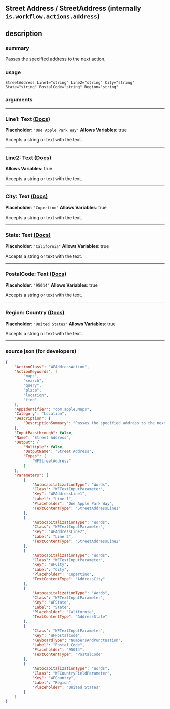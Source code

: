 
## Street Address / StreetAddress (internally `is.workflow.actions.address`)


## description

### summary

Passes the specified address to the next action.


### usage
```
StreetAddress Line1="string" Line2="string" City="string" State="string" PostalCode="string" Region="string"
```

### arguments

---

### Line1: Text [(Docs)](https://pfgithub.github.io/shortcutslang/gettingstarted#text-field)
**Placeholder**: `"One Apple Park Way"`
**Allows Variables**: true



Accepts a string 
or text
with the text.

---

### Line2: Text [(Docs)](https://pfgithub.github.io/shortcutslang/gettingstarted#text-field)
**Allows Variables**: true



Accepts a string 
or text
with the text.

---

### City: Text [(Docs)](https://pfgithub.github.io/shortcutslang/gettingstarted#text-field)
**Placeholder**: `"Cupertino"`
**Allows Variables**: true



Accepts a string 
or text
with the text.

---

### State: Text [(Docs)](https://pfgithub.github.io/shortcutslang/gettingstarted#text-field)
**Placeholder**: `"California"`
**Allows Variables**: true



Accepts a string 
or text
with the text.

---

### PostalCode: Text [(Docs)](https://pfgithub.github.io/shortcutslang/gettingstarted#text-field)
**Placeholder**: `"95014"`
**Allows Variables**: true



Accepts a string 
or text
with the text.

---

### Region: Country [(Docs)](https://pfgithub.github.io/shortcutslang/gettingstarted#text-field)
**Placeholder**: `"United States"`
**Allows Variables**: true



Accepts a string 
or text
with the text.

---

### source json (for developers)

```json
{
	"ActionClass": "WFAddressAction",
	"ActionKeywords": [
		"maps",
		"search",
		"query",
		"place",
		"location",
		"find"
	],
	"AppIdentifier": "com.apple.Maps",
	"Category": "Location",
	"Description": {
		"DescriptionSummary": "Passes the specified address to the next action."
	},
	"InputPassthrough": false,
	"Name": "Street Address",
	"Output": {
		"Multiple": false,
		"OutputName": "Street Address",
		"Types": [
			"WFStreetAddress"
		]
	},
	"Parameters": [
		{
			"AutocapitalizationType": "Words",
			"Class": "WFTextInputParameter",
			"Key": "WFAddressLine1",
			"Label": "Line 1",
			"Placeholder": "One Apple Park Way",
			"TextContentType": "StreetAddressLine1"
		},
		{
			"AutocapitalizationType": "Words",
			"Class": "WFTextInputParameter",
			"Key": "WFAddressLine2",
			"Label": "Line 2",
			"TextContentType": "StreetAddressLine2"
		},
		{
			"AutocapitalizationType": "Words",
			"Class": "WFTextInputParameter",
			"Key": "WFCity",
			"Label": "City",
			"Placeholder": "Cupertino",
			"TextContentType": "AddressCity"
		},
		{
			"AutocapitalizationType": "Words",
			"Class": "WFTextInputParameter",
			"Key": "WFState",
			"Label": "State",
			"Placeholder": "California",
			"TextContentType": "AddressState"
		},
		{
			"Class": "WFTextInputParameter",
			"Key": "WFPostalCode",
			"KeyboardType": "NumbersAndPunctuation",
			"Label": "Postal Code",
			"Placeholder": "95014",
			"TextContentType": "PostalCode"
		},
		{
			"AutocapitalizationType": "Words",
			"Class": "WFCountryFieldParameter",
			"Key": "WFCountry",
			"Label": "Region",
			"Placeholder": "United States"
		}
	]
}
```
